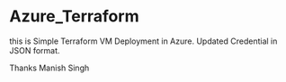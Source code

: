 # Azure_Terraform

this is Simple Terraform VM Deployment in Azure.
Updated Credential in JSON format.

Thanks Manish Singh

